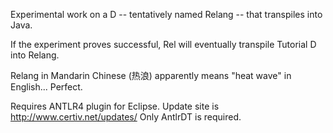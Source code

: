 Experimental work on a D -- tentatively named Relang -- that transpiles into Java.

If the experiment proves successful, Rel will eventually transpile Tutorial D into Relang.

Relang in Mandarin Chinese (热浪) apparently means "heat wave" in English... Perfect.

Requires ANTLR4 plugin for Eclipse. Update site is http://www.certiv.net/updates/ 
Only AntlrDT is required.

